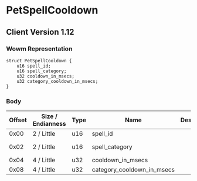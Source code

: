 # PetSpellCooldown

## Client Version 1.12

### Wowm Representation
```rust,ignore
struct PetSpellCooldown {
    u16 spell_id;
    u16 spell_category;
    u32 cooldown_in_msecs;
    u32 category_cooldown_in_msecs;
}
```
### Body

| Offset | Size / Endianness | Type | Name | Description | Comment |
| ------ | ----------------- | ---- | ---- | ----------- | ------- |
| 0x00 | 2 / Little | u16 | spell_id |  |  |
| 0x02 | 2 / Little | u16 | spell_category |  | mangoszero: sets to 0 |
| 0x04 | 4 / Little | u32 | cooldown_in_msecs |  |  |
| 0x08 | 4 / Little | u32 | category_cooldown_in_msecs |  |  |

